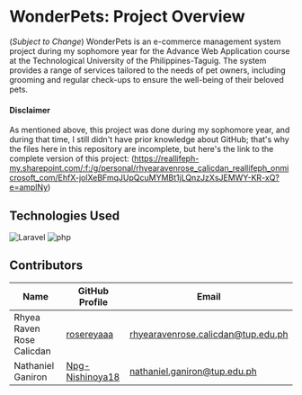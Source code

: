 # WonderPets: Project Overview 
(*Subject to Change*) WonderPets is an e-commerce management system project during my sophomore year for the Advance Web Application course at the Technological University of the Philippines-Taguig. The system provides a range of services tailored to the needs of pet owners, including grooming and regular check-ups to ensure the well-being of their beloved pets.

#### Disclaimer
As mentioned above, this project was done during my sophomore year, and during that time, I still didn't have prior knowledge about GitHub; that's why the files here in this repository are incomplete, but here's the link to the complete version of this project: (https://reallifeph-my.sharepoint.com/:f:/g/personal/rhyearavenrose_calicdan_reallifeph_onmicrosoft_com/EhfX-jolXeBFmqJUpQcuMYMBt1jLQnzJzXsJEMWY-KR-xQ?e=amplNy)

## Technologies Used
![Laravel](https://img.shields.io/badge/Laravel-FF2D20.svg?style=for-the-badge&logo=Laravel&logoColor=white)
![php](https://img.shields.io/badge/php-777BB4.svg?style=for-the-badge&logo=php&logoColor=white)

## Contributors
| Name                      | GitHub Profile                                        |  Email                              |
| ------------------------- | ----------------------------------------------------- | ----------------------------------- |
| Rhyea Raven Rose Calicdan | [rosereyaaa](https://github.com/rosereyaaa)           |  rhyearavenrose.calicdan@tup.edu.ph |
| Nathaniel Ganiron         | [Npg-Nishinoya18](https://github.com/Npg-Nishinoya18) |  nathaniel.ganiron@tup.edu.ph       |
